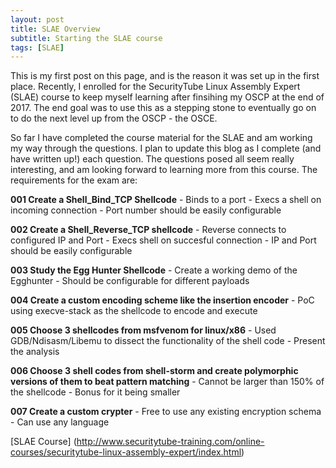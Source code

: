 ```yaml
---
layout: post
title: SLAE Overview
subtitle: Starting the SLAE course
tags: [SLAE]
---
```


This is my first post on this page, and is the reason it was set up in the first place. Recently, I enrolled for the SecurityTube Linux Assembly Expert (SLAE) course to keep myself learning after finsihing my OSCP at the end of 2017. The end goal was to use this as a stepping stone to eventually go on to do the next level up from the OSCP - the OSCE.

So far I have completed the course material for the SLAE and am working my way through the questions. I plan to update this blog as I complete (and have written up!) each question. The questions posed all seem really interesting, and am looking forward to learning more from this course. The requirements for the exam are:

**001 Create a Shell_Bind_TCP Shellcode**
	- Binds to a port
	- Execs a shell on incoming connection
	- Port number should be easily configurable

**002 Create a Shell_Reverse_TCP shellcode**
	- Reverse connects to configured IP and Port
	- Execs shell on succesful connection
	- IP and Port should be easily configurable

**003 Study the Egg Hunter Shellcode**
	- Create a working demo of the Egghunter
	- Should be configurable for different payloads

**004 Create a custom encoding scheme like the insertion encoder**
	- PoC using execve-stack as the shellcode to encode and execute

**005 Choose 3 shellcodes from msfvenom for linux/x86**
	- Used GDB/Ndisasm/Libemu to dissect the functionality of the shell code
	- Present the analysis

**006 Choose 3 shell codes from shell-storm and create polymorphic versions of them to beat pattern matching**
	- Cannot be larger than 150% of the shellcode
	- Bonus for it being smaller
	
**007 Create a custom crypter** 
	- Free to use any existing encryption schema
	- Can use any language

[SLAE Course] (http://www.securitytube-training.com/online-courses/securitytube-linux-assembly-expert/index.html)
